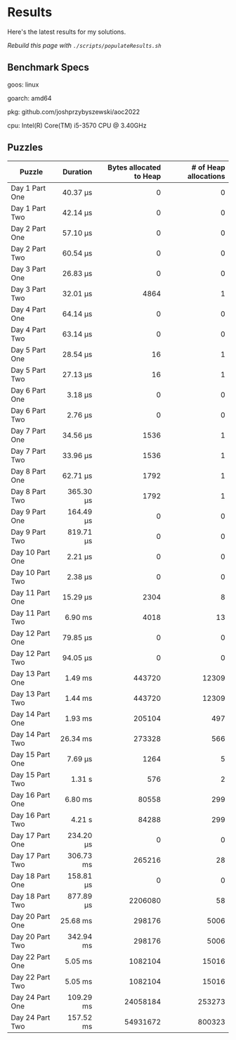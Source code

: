 # Results

Here's the latest results for my solutions.

_Rebuild this page with `./scripts/populateResults.sh`_

## Benchmark Specs

goos: linux

goarch: amd64

pkg: github.com/joshprzybyszewski/aoc2022

cpu: Intel(R) Core(TM) i5-3570 CPU @ 3.40GHz


## Puzzles

|Puzzle|Duration|Bytes allocated to Heap|# of Heap allocations|
|-|-:|-:|-:|
|Day 1 Part One|40.37 µs|0|0|
|Day 1 Part Two|42.14 µs|0|0|
|Day 2 Part One|57.10 µs|0|0|
|Day 2 Part Two|60.54 µs|0|0|
|Day 3 Part One|26.83 µs|0|0|
|Day 3 Part Two|32.01 µs|4864|1|
|Day 4 Part One|64.14 µs|0|0|
|Day 4 Part Two|63.14 µs|0|0|
|Day 5 Part One|28.54 µs|16|1|
|Day 5 Part Two|27.13 µs|16|1|
|Day 6 Part One|3.18 µs|0|0|
|Day 6 Part Two|2.76 µs|0|0|
|Day 7 Part One|34.56 µs|1536|1|
|Day 7 Part Two|33.96 µs|1536|1|
|Day 8 Part One|62.71 µs|1792|1|
|Day 8 Part Two|365.30 µs|1792|1|
|Day 9 Part One|164.49 µs|0|0|
|Day 9 Part Two|819.71 µs|0|0|
|Day 10 Part One|2.21 µs|0|0|
|Day 10 Part Two|2.38 µs|0|0|
|Day 11 Part One|15.29 µs|2304|8|
|Day 11 Part Two|6.90 ms|4018|13|
|Day 12 Part One|79.85 µs|0|0|
|Day 12 Part Two|94.05 µs|0|0|
|Day 13 Part One|1.49 ms|443720|12309|
|Day 13 Part Two|1.44 ms|443720|12309|
|Day 14 Part One|1.93 ms|205104|497|
|Day 14 Part Two|26.34 ms|273328|566|
|Day 15 Part One|7.69 µs|1264|5|
|Day 15 Part Two|1.31 s|576|2|
|Day 16 Part One|6.80 ms|80558|299|
|Day 16 Part Two|4.21 s|84288|299|
|Day 17 Part One|234.20 µs|0|0|
|Day 17 Part Two|306.73 ms|265216|28|
|Day 18 Part One|158.81 µs|0|0|
|Day 18 Part Two|877.89 µs|2206080|58|
|Day 20 Part One|25.68 ms|298176|5006|
|Day 20 Part Two|342.94 ms|298176|5006|
|Day 22 Part One|5.05 ms|1082104|15016|
|Day 22 Part Two|5.05 ms|1082104|15016|
|Day 24 Part One|109.29 ms|24058184|253273|
|Day 24 Part Two|157.52 ms|54931672|800323|
